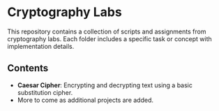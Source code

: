 # Cryptography Labs

This repository contains a collection of scripts and assignments from cryptography labs. Each folder includes a specific task or concept with implementation details.

## Contents
- **Caesar Cipher**: Encrypting and decrypting text using a basic substitution cipher.
- More to come as additional projects are added.